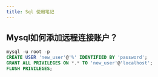 ```yaml
---
title: Sql 使用笔记
---
```



## Mysql如何添加远程连接账户？


```sql
mysql -u root -p
CREATE USER 'new_user'@'%' IDENTIFIED BY 'password';
GRANT ALL PRIVILEGES ON *.* TO 'new_user'@'localhost';
FLUSH PRIVILEGES;
```
